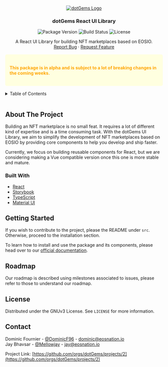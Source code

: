 <!-- PROJECT LOGO -->
<br />
<div align="center">
  <a href="https://github.com/dotGems">
    <img src="https://avatars.githubusercontent.com/u/75587337?s=200&v=4" alt="dotGems Logo">
  </a>

  <h3 align="center">dotGems React UI Library</h3>

![Package Version](https://img.shields.io/npm/v/@dotgems/react?style=flat-square)
![Build Status](https://img.shields.io/cirrus/github/dotGems/gems-ui-library?style=flat-square)
![License](https://img.shields.io/npm/l/@dotgems/react?style=flat-square)

  <p align="center">
    A React UI Library for building NFT marketplaces based on EOSIO.
    <br />
    <!-- <a href="https://github.com/othneildrew/Best-README-Template"><strong>Explore the docs »</strong></a>
    <br />
    <br />
    <a href="https://github.com/othneildrew/Best-README-Template">View Demo</a> 
    · -->
    <a href="https://github.com/dotGems/gems-ui-library/issues/new?assignees=&labels=bug&template=bug-report.md&title=">Report Bug</a>
    ·
    <a href="https://github.com/dotGems/gems-ui-library/issues/new?assignees=&labels=&template=feature-request.md&title=">Request Feature</a>
  </p>
</div>

<div style="background-color: lightyellow; color: orange; padding: 1em; border-radius: 5px; margin: 16px 0;">
  <h4>This package is in alpha and is subject to a lot of breaking changes in the coming weeks.</h4>
</div>

<!-- TABLE OF CONTENTS -->
<details>
  <summary>Table of Contents</summary>
  <ol>
    <li>
      <a href="#about-the-project">About The Project</a>
      <ul>
        <li><a href="#built-with">Built With</a></li>
      </ul>
    </li>
    <li>
      <a href="#getting-started">Getting Started</a>
      <ul>
        <li><a href="#prerequisites">Prerequisites</a></li>
        <li><a href="#installation">Installation</a></li>
      </ul>
    </li>
    <li><a href="#usage">Usage</a></li>
    <li><a href="#roadmap">Roadmap</a></li>
    <li><a href="#contributing">Contributing</a></li>
    <li><a href="#license">License</a></li>
    <li><a href="#contact">Contact</a></li>
    <li><a href="#acknowledgments">Acknowledgments</a></li>
  </ol>
</details>

<br/>

<!-- ABOUT THE PROJECT -->
## About The Project

Building an NFT marketplace is no small feat. It requires a lot of different kind of expertise and is a time consuming task. With the dotGems UI Library, we aim to simplify the development of NFT marketplaces based on EOSIO by providing core components to help you develop and ship faster.

Currently, we focus on building reusable components for React, but we are considering making a Vue compatible version once this one is more stable and mature.

### Built With

* [React](https://reactjs.org/)
* [Storybook](https://storybook.js.org/)
* [TypeScript](https://www.typescriptlang.org/)
* [Material UI](https://mui.com/)

## Getting Started

If you wish to contribute to the project, please the README under `src`. Otherwise, proceed to the installation section.

To learn how to install and use the package and its components, please head over to our [official documentation](https://dotgems.github.io/gems-ui-library).

## Roadmap

Our roadmap is described using milestones associated to issues, please refer to those to understand our roadmap.

<!-- LICENSE -->
## License

Distributed under the GNUv3 License. See `LICENSE` for more information.


<!-- CONTACT -->
## Contact

Dominic Fournier - [@DominicF96](https://github.com/DominicF96) - dominic@eosnation.io<br/>
Jay Bhavsar - [@Mellowjay](https://github.com/mellowjayb) - jay@eosnation.io

Project Link: [https://github.com/orgs/dotGems/projects/2](https://github.com/orgs/dotGems/projects/2)